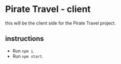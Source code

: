 # Pirate Travel - client

this will be the client side for the Pirate Travel project.

## instructions

- Run `npm i`.
- Run `npm start`.

